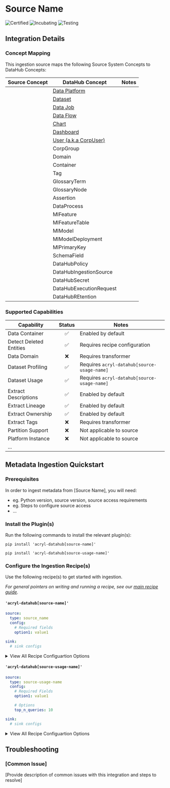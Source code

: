 # Source Name 

<!-- Set Support Status -->
![Certified](https://img.shields.io/badge/support%20status-certified-brightgreen)
![Incubating](https://img.shields.io/badge/support%20status-incubating-blue)
![Testing](https://img.shields.io/badge/support%20status-testing-lightgrey)

## Integration Details

<!-- Plain-language description of what this integration is meant to do.  -->
<!-- Include details about where metadata is extracted from (ie. logs, source API, manifest, etc.)   -->

### Concept Mapping

<!-- This should be a manual mapping of concepts from the source to the DataHub Metadata Model -->
<!-- Authors should provide as much context as possible about how this mapping was generated, including assumptions made, known shortcuts, & any other caveats -->

This ingestion source maps the following Source System Concepts to DataHub Concepts:

<!-- Remove all unnecessary/irrevant DataHub Concepts -->

| Source Concept | DataHub Concept | Notes |
| -- | -- | -- |
| | [Data Platform](docs/generated/metamodel/entities/dataPlatform.md) | |
| | [Dataset](docs/generated/metamodel/entities/dataset.md) | |
| | [Data Job](docs/generated/metamodel/entities/dataJob.md) | |
| | [Data Flow](docs/generated/metamodel/entities/dataFlow.md) | |
| | [Chart](docs/generated/metamodel/entities/chart.md) | |
| | [Dashboard](docs/generated/metamodel/entities/dashboard.md) | |
| | [User (a.k.a CorpUser)](docs/generated/metamodel/entities/corpuser.md) | |
| | CorpGroup | |
| | Domain | |
| | Container | | 
| | Tag | | 
| | GlossaryTerm | | 
| | GlossaryNode | | 
| | Assertion | | 
| | DataProcess | | 
| | MlFeature | | 
| | MlFeatureTable | | 
| | MlModel | | 
| | MlModelDeployment | | 
| | MlPrimaryKey | | 
| | SchemaField | | 
| | DataHubPolicy | | 
| | DataHubIngestionSource | | 
| | DataHubSecret | | 
| | DataHubExecutionRequest | | 
| | DataHubREtention | | 

### Supported Capabilities

<!-- This should be an auto-generated table of supported DataHub features/functionality -->
<!-- Each capability should link out to a feature guide -->

| Capability | Status | Notes |
| --- | :-: | --- |
| Data Container | ✅ | Enabled by default |
| Detect Deleted Entities | ✅ | Requires recipe configuration |
| Data Domain | ❌ | Requires transformer |
| Dataset Profiling | ✅ | Requires `acryl-datahub[source-usage-name]` |
| Dataset Usage | ✅ | Requires `acryl-datahub[source-usage-name]` |
| Extract Descriptions | ✅ | Enabled by default |
| Extract Lineage | ✅ | Enabled by default |
| Extract Ownership | ✅ | Enabled by default |
| Extract Tags | ❌ | Requires transformer |
| Partition Support | ❌ | Not applicable to source |
| Platform Instance | ❌ | Not applicable to source |
| ... | |

## Metadata Ingestion Quickstart

### Prerequisites

In order to ingest metadata from [Source Name], you will need:

* eg. Python version, source version, source access requirements
* eg. Steps to configure source access
* ...

### Install the Plugin(s)

Run the following commands to install the relevant plugin(s):

`pip install 'acryl-datahub[source-name]'`

`pip install 'acryl-datahub[source-usage-name]'`

### Configure the Ingestion Recipe(s)

Use the following recipe(s) to get started with ingestion. 

_For general pointers on writing and running a recipe, see our [main recipe guide](./README.md#recipes)._

#### `'acryl-datahub[source-name]'`

```yml
source:
  type: source_name
  config:
    # Required fields
    option1: value1

sink:
  # sink configs
```

<details>
  <summary>View All Recipe Configuartion Options</summary>
  
  | Field | Required | Default | Description |
  | --- | :-: | :-: | --- |
  | `field1` | ✅ | `default_value` | A required field with a default value |
  | `field2` | ❌ | `default_value` | An optional field with a default value |
  | `field3` | ❌ | | An optional field without a default value |
  | ... | | |
</details>

#### `'acryl-datahub[source-usage-name]'`

```yml
source:
  type: source-usage-name
  config:
    # Required Fields
    option1: value1

    # Options
    top_n_queries: 10

sink:
  # sink configs
```

<details>
  <summary>View All Recipe Configuartion Options</summary>
  
  | Field | Required | Default | Description |
  | --- | :-: | :-: | --- |
  | `field1` | ✅ | `default_value` | A required field with a default value |
  | `field2` | ❌ | `default_value` | An optional field with a default value |
  | `field3` | ❌ | | An optional field without a default value |
  | ... | | |
</details>

## Troubleshooting

### [Common Issue]

[Provide description of common issues with this integration and steps to resolve]
